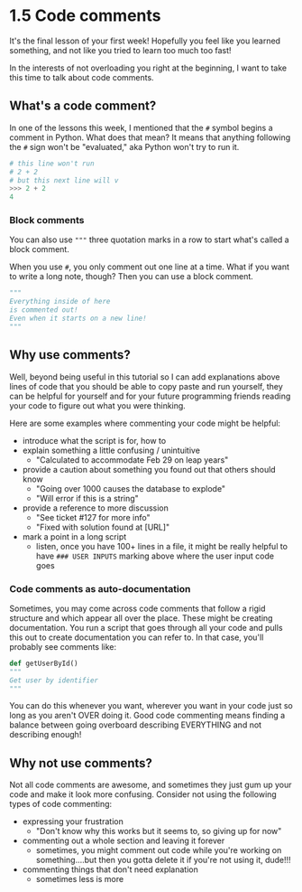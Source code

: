 # 1.5 Code comments

It's the final lesson of your first week! Hopefully you feel like you learned something, and not like you tried to learn too much too fast!

In the interests of not overloading you right at the beginning, I want to take this time to talk about code comments.

## What's a code comment?

In one of the lessons this week, I mentioned that the `#` symbol begins a comment in Python. What does that mean? It means that anything following the `#` sign won't be "evaluated," aka Python won't try to run it.

```python
# this line won't run
# 2 + 2
# but this next line will v
>>> 2 + 2
4
```

### Block comments

You can also use `"""` three quotation marks in a row to start what's called a block comment.

When you use `#`, you only comment out one line at a time. What if you want to write a long note, though? Then you can use a block comment.

```python
"""
Everything inside of here
is commented out!
Even when it starts on a new line!
"""
```

## Why use comments?

Well, beyond being useful in this tutorial so I can add explanations above lines of code that you should be able to copy paste and run yourself, they can be helpful for yourself and for your future programming friends reading your code to figure out what you were thinking.

Here are some examples where commenting your code might be helpful:

- introduce what the script is for, how to 
- explain something a little confusing / unintuitive
  - "Calculated to accommodate Feb 29 on leap years"
- provide a caution about something you found out that others should know
  - "Going over 1000 causes the database to explode"
  - "Will error if this is a string"
- provide a reference to more discussion
  - "See ticket #127 for more info"
  - "Fixed with solution found at [URL]"
- mark a point in a long script
  - listen, once you have 100+ lines in a file, it might be really helpful to have `### USER INPUTS` marking above where the user input code goes

### Code comments as auto-documentation

Sometimes, you may come across code comments that follow a rigid structure and which appear all over the place. These might be creating documentation. You run a script that goes through all your code and pulls this out to create documentation you can refer to. In that case, you'll probably see comments like:

```python
def getUserById()
"""
Get user by identifier
"""
```

You can do this whenever you want, wherever you want in your code just so long as you aren't OVER doing it. Good code commenting means finding a balance between going overboard describing EVERYTHING and not describing enough!

## Why not use comments?

Not all code comments are awesome, and sometimes they just gum up your code and make it look more confusing. Consider not using the following types of code commenting:

- expressing your frustration
  - "Don't know why this works but it seems to, so giving up for now"
- commenting out a whole section and leaving it forever
  - sometimes, you might comment out code while you're working on something....but then you gotta delete it if you're not using it, dude!!!
- commenting things that don't need explanation
  - sometimes less is more
